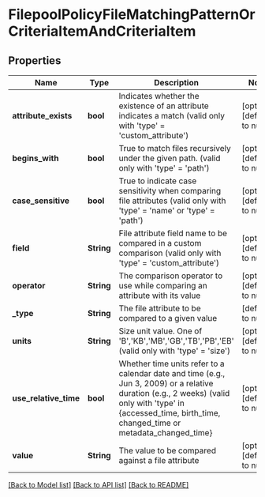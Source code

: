 # FilepoolPolicyFileMatchingPatternOrCriteriaItemAndCriteriaItem

## Properties
Name | Type | Description | Notes
------------ | ------------- | ------------- | -------------
**attribute_exists** | **bool** | Indicates whether the existence of an attribute indicates a match (valid only with &#39;type&#39; &#x3D; &#39;custom_attribute&#39;) | [optional] [default to null]
**begins_with** | **bool** | True to match files recursively under the given path. (valid only with &#39;type&#39; &#x3D; &#39;path&#39;) | [optional] [default to null]
**case_sensitive** | **bool** | True to indicate case sensitivity when comparing file attributes (valid only with &#39;type&#39; &#x3D; &#39;name&#39; or &#39;type&#39; &#x3D; &#39;path&#39;) | [optional] [default to null]
**field** | **String** | File attribute field name to be compared in a custom comparison (valid only with &#39;type&#39; &#x3D; &#39;custom_attribute&#39;) | [optional] [default to null]
**operator** | **String** | The comparison operator to use while comparing an attribute with its value | [optional] [default to null]
**_type** | **String** | The file attribute to be compared to a given value | [default to null]
**units** | **String** | Size unit value. One of &#39;B&#39;,&#39;KB&#39;,&#39;MB&#39;,&#39;GB&#39;,&#39;TB&#39;,&#39;PB&#39;,&#39;EB&#39; (valid only with &#39;type&#39; &#x3D; &#39;size&#39;) | [optional] [default to null]
**use_relative_time** | **bool** | Whether time units refer to a calendar date and time (e.g., Jun 3, 2009) or a relative duration (e.g., 2 weeks) (valid only with &#39;type&#39; in {accessed_time, birth_time, changed_time or metadata_changed_time} | [optional] [default to null]
**value** | **String** | The value to be compared against a file attribute | [optional] [default to null]

[[Back to Model list]](../README.md#documentation-for-models) [[Back to API list]](../README.md#documentation-for-api-endpoints) [[Back to README]](../README.md)


